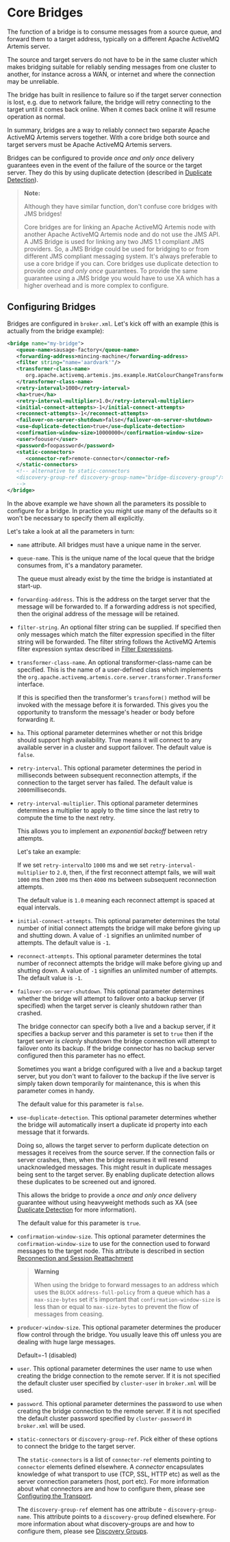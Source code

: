 # Core Bridges

The function of a bridge is to consume messages from a source queue, and
forward them to a target address, typically on a different Apache ActiveMQ
Artemis server.

The source and target servers do not have to be in the same cluster which makes
bridging suitable for reliably sending messages from one cluster to another,
for instance across a WAN, or internet and where the connection may be
unreliable.

The bridge has built in resilience to failure so if the target server
connection is lost, e.g. due to network failure, the bridge will retry
connecting to the target until it comes back online. When it comes back online
it will resume operation as normal.

In summary, bridges are a way to reliably connect two separate Apache ActiveMQ
Artemis servers together. With a core bridge both source and target servers
must be Apache ActiveMQ Artemis servers.

Bridges can be configured to provide *once and only once* delivery guarantees
even in the event of the failure of the source or the target server. They do
this by using duplicate detection (described in [Duplicate
Detection](duplicate-detection.md)).

> **Note:**
>
> Although they have similar function, don't confuse core bridges with JMS
> bridges!
>
> Core bridges are for linking an Apache ActiveMQ Artemis node with another
> Apache ActiveMQ Artemis node and do not use the JMS API. A JMS Bridge is used
> for linking any two JMS 1.1 compliant JMS providers. So, a JMS Bridge could
> be used for bridging to or from different JMS compliant messaging system.
> It's always preferable to use a core bridge if you can. Core bridges use
> duplicate detection to provide *once and only once* guarantees. To provide
> the same guarantee using a JMS bridge you would have to use XA which has a
> higher overhead and is more complex to configure.

## Configuring Bridges

Bridges are configured in `broker.xml`. Let's kick off with an example (this is
actually from the bridge example):

```xml
<bridge name="my-bridge">
   <queue-name>sausage-factory</queue-name>
   <forwarding-address>mincing-machine</forwarding-address>
   <filter string="name='aardvark'"/>
   <transformer-class-name>
      org.apache.activemq.artemis.jms.example.HatColourChangeTransformer
   </transformer-class-name>
   <retry-interval>1000</retry-interval>
   <ha>true</ha>
   <retry-interval-multiplier>1.0</retry-interval-multiplier>
   <initial-connect-attempts>-1</initial-connect-attempts>
   <reconnect-attempts>-1</reconnect-attempts>
   <failover-on-server-shutdown>false</failover-on-server-shutdown>
   <use-duplicate-detection>true</use-duplicate-detection>
   <confirmation-window-size>10000000</confirmation-window-size>
   <user>foouser</user>
   <password>foopassword</password>
   <static-connectors>
      <connector-ref>remote-connector</connector-ref>
   </static-connectors>
   <!-- alternative to static-connectors
   <discovery-group-ref discovery-group-name="bridge-discovery-group"/>
   -->
</bridge>
```

In the above example we have shown all the parameters its possible to configure
for a bridge. In practice you might use many of the defaults so it won't be
necessary to specify them all explicitly.

Let's take a look at all the parameters in turn:

- `name` attribute. All bridges must have a unique name in the server.

- `queue-name`. This is the unique name of the local queue that the bridge
  consumes from, it's a mandatory parameter.

  The queue must already exist by the time the bridge is instantiated at
  start-up.

- `forwarding-address`. This is the address on the target server that the
  message will be forwarded to. If a forwarding address is not specified, then
  the original address of the message will be retained.

- `filter-string`. An optional filter string can be supplied. If specified then
  only messages which match the filter expression specified in the filter
  string will be forwarded. The filter string follows the ActiveMQ Artemis filter
  expression syntax described in [Filter Expressions](filter-expressions.md).

- `transformer-class-name`. An optional transformer-class-name can be
  specified. This is the name of a user-defined class which implements the
  `org.apache.activemq.artemis.core.server.transformer.Transformer` interface.

  If this is specified then the transformer's `transform()` method will be
  invoked with the message before it is forwarded. This gives you the opportunity
  to transform the message's header or body before forwarding it.

- `ha`. This optional parameter determines whether or not this bridge should
  support high availability. True means it will connect to any available server
  in a cluster and support failover. The default value is `false`.

- `retry-interval`. This optional parameter determines the period in
  milliseconds between subsequent reconnection attempts, if the connection to
  the target server has failed. The default value is `2000`milliseconds.

- `retry-interval-multiplier`. This optional parameter determines determines a
  multiplier to apply to the time since the last retry to compute the time to
  the next retry.

  This allows you to implement an *exponential backoff* between retry
  attempts.

  Let's take an example:

  If we set `retry-interval`to `1000` ms and we set `retry-interval-multiplier`
  to `2.0`, then, if the first reconnect attempt fails, we will wait `1000` ms
  then `2000` ms then `4000` ms between subsequent reconnection attempts.

  The default value is `1.0` meaning each reconnect attempt is spaced at equal
  intervals.

- `initial-connect-attempts`. This optional parameter determines the total
  number of initial connect attempts the bridge will make before giving up and
  shutting down. A value of `-1` signifies an unlimited number of attempts. The
  default value is `-1`.

- `reconnect-attempts`. This optional parameter determines the total number of
  reconnect attempts the bridge will make before giving up and shutting down. A
  value of `-1` signifies an unlimited number of attempts. The default value is
  `-1`.

- `failover-on-server-shutdown`. This optional parameter determines whether the
  bridge will attempt to failover onto a backup server (if specified) when the
  target server is cleanly shutdown rather than crashed.

  The bridge connector can specify both a live and a backup server, if it
  specifies a backup server and this parameter is set to `true` then if the
  target server is *cleanly* shutdown the bridge connection will attempt to
  failover onto its backup. If the bridge connector has no backup server
  configured then this parameter has no effect.

  Sometimes you want a bridge configured with a live and a backup target
  server, but you don't want to failover to the backup if the live server is
  simply taken down temporarily for maintenance, this is when this parameter
  comes in handy.

  The default value for this parameter is `false`.

- `use-duplicate-detection`. This optional parameter determines whether the
  bridge will automatically insert a duplicate id property into each message
  that it forwards.

  Doing so, allows the target server to perform duplicate detection on messages
  it receives from the source server. If the connection fails or server crashes,
  then, when the bridge resumes it will resend unacknowledged messages. This
  might result in duplicate messages being sent to the target server. By enabling
  duplicate detection allows these duplicates to be screened out and ignored.

  This allows the bridge to provide a *once and only once* delivery guarantee
  without using heavyweight methods such as XA (see [Duplicate
  Detection](duplicate-detection.md) for more information).

  The default value for this parameter is `true`.

- `confirmation-window-size`. This optional parameter determines the
  `confirmation-window-size` to use for the connection used to forward messages
  to the target node. This attribute is described in section [Reconnection and
  Session Reattachment](client-reconnection.md)

  > **Warning**
  >
  > When using the bridge to forward messages to an address which uses the
  > `BLOCK` `address-full-policy` from a queue which has a `max-size-bytes` set
  > it's important that `confirmation-window-size` is less than or equal to
  > `max-size-bytes` to prevent the flow of messages from ceasing.

- `producer-window-size`. This optional parameter determines the producer flow
  control through the bridge. You usually leave this off unless you are dealing
  with huge large messages. 
    
  Default=-1 (disabled)

- `user`. This optional parameter determines the user name to use when creating
  the bridge connection to the remote server. If it is not specified the
  default cluster user specified by `cluster-user` in `broker.xml` will be used.

- `password`. This optional parameter determines the password to use when
  creating the bridge connection to the remote server. If it is not specified
  the default cluster password specified by `cluster-password` in `broker.xml`
  will be used.

- `static-connectors` or `discovery-group-ref`. Pick either of these options to
  connect the bridge to the target server.

  The `static-connectors` is a list of `connector-ref` elements pointing to
  `connector` elements defined elsewhere. A *connector* encapsulates knowledge of
  what transport to use (TCP, SSL, HTTP etc) as well as the server connection
  parameters (host, port etc). For more information about what connectors are and
  how to configure them, please see [Configuring the
  Transport](configuring-transports.md).

  The `discovery-group-ref` element has one attribute - `discovery-group-name`.
  This attribute points to a `discovery-group` defined elsewhere. For more
  information about what discovery-groups are and how to configure them, please
  see [Discovery Groups](clusters.md).


